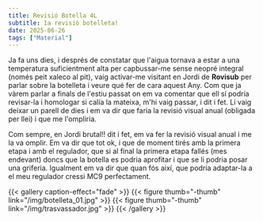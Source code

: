 ```yaml
---
title: Revisió Botella 4L
subtitle: 1a revisió botelleta!
date: 2025-06-26
tags: ["Material"]
---
```


Ja fa uns dies, i després de constatar que l'aigua tornava a estar a una temperatura suficientment alta per capbussar-me sense neopré integral (només peit xaleco al pit), vaig activar-me visitant en Jordi de **Rovisub** per parlar sobre la botelleta i veure qué fer de cara aquest Any. Com que ja vàrem parlar a finals de l'estiu passat on em va comentar que ell sí podría revisar-la i homologar si calía la mateixa, m'hi vaig passar, i dit i fet. Li vaig deixar un parell de dies i em va dir que faria la revisió visual anual (obligada per llei) i que me l'ompliria.

Com sempre, en Jordi brutal!! dit i fet, em va fer la revisió visual anual i me la va omplir. Em va dir que tot ok, i que de moment tirés amb la primera etapa i amb el regulador, que si al final la primera etapa fallés (mes endevant) doncs que la botella es podria aprofitar i que se li podria posar una griferia. Igualment em va dir que quan fós així, que podría adaptar-la a el meu regulador cressi MC9 perfectament.

{{< gallery caption-effect="fade" >}}
 {{< figure thumb="-thumb" link="/img/botelleta_01.jpg" >}}
 {{< figure thumb="-thumb" link="/img/trasvassador.jpg" >}}
{{< /gallery >}}
